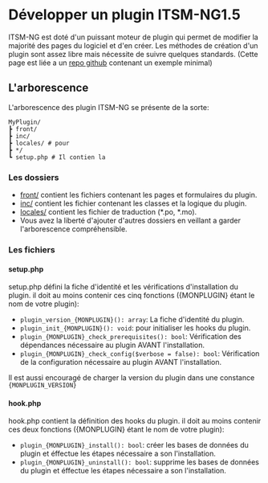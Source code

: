 # Développer un plugin ITSM-NG1.5

ITSM-NG est doté d'un puissant moteur de plugin qui permet de modifier la majorité des pages du logiciel et d'en créer.
Les méthodes de création d'un plugin sont assez libre mais nécessite de suivre quelques standards.
(Cette page est liée a un [repo github](https://github.com/AntoineLemarchand/examplePlugin) contenant un exemple minimal)

## L'arborescence
L'arborescence des plugin ITSM-NG se présente de la sorte:
```
MyPlugin/
┣ front/
┣ inc/
┣ locales/ # pour 
┣ */
┗ setup.php # Il contien la 
```

### Les dossiers
* [front/]() contient les fichiers contenant les pages et formulaires du plugin.
* [inc/]() contient les fichier contenant les classes et la logique du plugin.
* [locales/]() contient les fichier de traduction (*.po, *.mo).
* Vous avez la liberté d'ajouter d'autres dossiers en veillant a garder l'arborescence compréhensible.

### Les fichiers

#### setup.php
setup.php défini la fiche d'identité et les vérifications d'installation du plugin.
il doit au moins contenir ces cinq fonctions ({MONPLUGIN} étant le nom de votre plugin):

* `plugin_version_{MONPLUGIN}(): array`: La fiche d'identité du plugin.
* `plugin_init_{MONPLUGIN}(): void`: pour initialiser les hooks du plugin.
* `plugin_{MONPLUGIN}_check_prerequisites(): bool`: Vérification des dépendances nécessaire au plugin AVANT l'installation.
* `plugin_{MONPLUGIN}_check_config($verbose = false): bool`: Vérification de la configuration nécessaire au plugin AVANT l'installation.

Il est aussi encouragé de charger la version du plugin dans une constance `{MONPLUGIN_VERSION}`

#### hook.php
hook.php contient la définition des hooks du plugin.
il doit au moins contenir ces deux fonctions ({MONPLUGIN} étant le nom de votre plugin):

* `plugin_{MONPLUGIN}_install(): bool`: créer les bases de données du plugin et éffectue les étapes nécessaire a son l'installation.
* `plugin_{MONPLUGIN}_uninstall(): bool`: supprime les bases de données du plugin et éffectue les étapes nécessaire a son l'installation.
